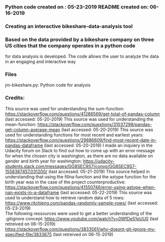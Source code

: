 ### Python code created on : 05-23-2019 	README created on: 06-16-2019


### Creating an interactive bikeshare-data-analysis tool


### Based on the data provided by a bikeshare company on three US cities that the company operates in a python code 
for data analysis is developed. The code allows the user to analyze the data in an engaging and interactive way


### Files
jm-bikeshare.py: Python code for analysis 


### Credits:
This source was used for understanding the sum-function: https://stackoverflow.com/questions/41286569/get-total-of-pandas-column (last accessed: 05-20-2019)
This source was used for understanding the mean-function: https://stackoverflow.com/questions/31037298/pandas-get-column-average-mean (last accessed: 05-20-2019)
This source was used for understanding functions for most recent and earliest years: https://stackoverflow.com/questions/29886609/find-most-recent-date-in-pandas-dataframe (last accessed: 05-20-2019)
I made an inquiery in the Udacity forum on Slack to find out how to come up with an error message for when the chosen city is washington, as there are no data available on gender and birth year for washington: https://udacity-students.slack.com/messages/GG8SEC9S7/convo/GG8SEC9S7-1558387457.031200/ (last accessed: 05-21-2019)
This source helped in understanding that using the fillna function and the astype function for the birth year was in the case of the project counterproductive: https://stackoverflow.com/questions/41550746/error-using-astype-when-nan-exists-in-a-dataframe (last accessed: 05-22-2019)
This source was used to understand how to retrieve random data of 5 rows: https://www.ritchieng.com/pandas-randomly-sample-rows/ (last accessed: 05-23-2019)  
The following ressources were used to get a better understanding of the .gitignore concept:
https://www.youtube.com/watch?v=0WfDe51pUU0 (last retreived on 06-15-2019)
https://stackoverflow.com/questions/3833561/why-doesnt-git-ignore-my-specified-file/3833675 (last retreived on 06-15-2019)
